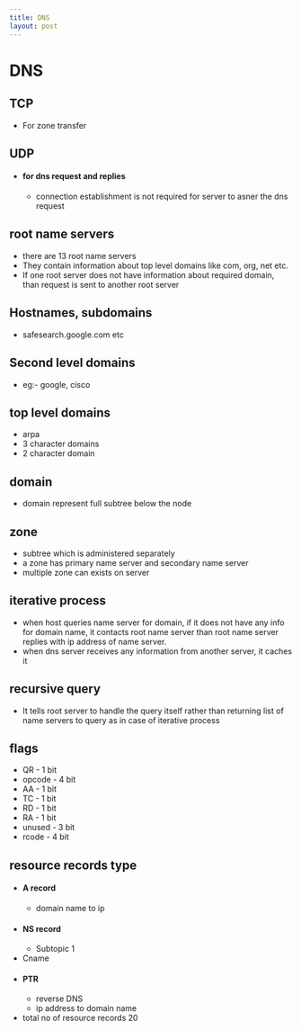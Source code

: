 ```yaml
---
title: DNS
layout: post
---
```

    
# DNS

## TCP 
* For zone transfer 

## UDP 
* #### for dns request and replies 
	* connection establishment is not required for server to asner the dns request 

## root name servers 
* there are 13 root name servers 
* They contain information about top level domains like com, org, net etc. 
* If one root server does not have information about required domain, than request is sent to another root server 

## Hostnames, subdomains 
* safesearch.google.com etc 

## Second level domains 
* eg:- google, cisco 

## top level domains 
* arpa 
* 3 character domains 
* 2 character domain 

## domain 
* domain represent full subtree below the node 

## zone 
* subtree which is administered separately 
* a zone has primary name server and secondary name server 
* multiple zone can exists on server 

## iterative process 
* when host queries name server for domain, if it does not have any info for domain name, it contacts root name server than root name server replies with ip address of name server. 
* when dns server receives any information from another server, it caches it 

## recursive query 
* It tells root server to handle the query itself rather than returning list of name servers to query as in case of iterative process 

## flags 
* QR - 1 bit 
* opcode - 4 bit 
* AA - 1 bit 
* TC - 1 bit 
* RD - 1 bit 
* RA - 1 bit 
* unused - 3 bit 
* rcode - 4 bit 

## resource records type 
* #### A record 
	* domain name to ip 
* #### NS record 
	* Subtopic 1 
* Cname 
* #### PTR 
	* reverse DNS 
	* ip address to domain name 
* total no of resource records 20 
